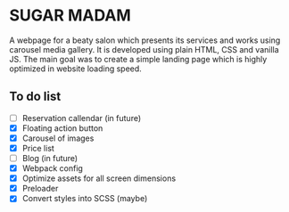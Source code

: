 # SUGAR MADAM

A webpage for a beaty salon which presents its services and works using carousel media gallery. It is developed using plain HTML, CSS and vanilla JS. The main goal was to create a simple landing page which is highly optimized in website loading speed.

## To do list

- [ ] Reservation callendar (in future)
- [x] Floating action button
- [x] Carousel of images
- [x] Price list
- [ ] Blog (in future)
- [x] Webpack config
- [x] Optimize assets for all screen dimensions
- [x] Preloader
- [x] Convert styles into SCSS (maybe)
